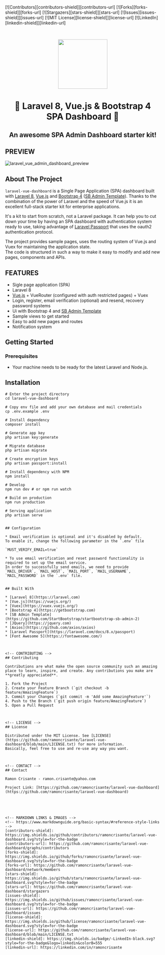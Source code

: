 
[![Contributors][contributors-shield]][contributors-url]
[![Forks][forks-shield]][forks-url]
[![Stargazers][stars-shield]][stars-url]
[![Issues][issues-shield]][issues-url]
[![MIT License][license-shield]][license-url]
[![LinkedIn][linkedin-shield]][linkedin-url]



<!-- PROJECT LOGO -->
<br />
<p align="center">
  <img src="https://user-images.githubusercontent.com/44405810/129751765-07802bb1-0e55-4311-b6ee-d90f9b2e237b.png" width="160px">


  <h1 align="center">🎉 Laravel 8, Vue.js & Bootstrap 4 SPA Dashboard 🎉</h1>

  <div align="center">
    <h2>An awesome SPA Admin Dashboard starter kit!</h2>
  </div>
</p>

<!-- PREVIEW -->
## PREVIEW
![laravel_vue_admin_dashboard_preview](https://user-images.githubusercontent.com/44405810/129740905-6cce06a4-05ca-4e73-b04f-4045c09eb4a3.gif)





<!-- ABOUT THE PROJECT -->
## About The Project


`laravel-vue-dashboard` is a Single Page Application (SPA) dashboard
built with [Laravel 8](https://laravel.com), [Vue.js](https://vuejs.org/) and [Bootstrap 4](https://getbootstrap.com) ([SB Admin Template](https://github.com/StartBootstrap/startbootstrap-sb-admin-2)). Thanks to the combination of the power of Laravel and the speed of Vue.js it is an excellent full-stack starter kit for enterprise applications.
 
 
It's a kit to start from scratch, not a Laravel package. It can help you to cut down your time by having an SPA dashboard with authentication system ready to use, taking advantage of [Laravel Passport](https://laravel.com/docs/8.x/passport) that uses the oauth2 authentication protocol.
 
The project provides sample pages, uses the routing system of Vue.js and Vuex for maintaining the application state.<br>
The code is structured in such a way to make it easy to modify and add new pages, components and APIs.


<!-- FEATURES -->
## FEATURES

* Sigle page application (SPA)
* Laravel 8
* [Vue.js](https://vuejs.org/) + VueRouter (configured with auth restricted pages) + Vuex 
* Login, register, email verification (optional) and resend, recovery password systems
* Ui with Bootstrap 4 and [SB Admin Template](https://github.com/StartBootstrap/startbootstrap-sb-admin-2)
* Sample views to get started
* Easy to add new pages and routes 
* Notification system


<!-- GETTING STARTED -->
## Getting Started

### Prerequisites

<ul>
    <li>Your machine needs to be ready for the latest Laravel and Node.js.</li>
</ul>

## Installation


  

    # Enter the project directory
    cd laravel-vue-dashboard

    # Copy env file and add your own database and mail credentials
    cp .env.example .env

    # Install dependency
    composer install

    # Generate app key
    php artisan key:generate
    
    # Migrate database
    php artisan migrate

    # Create encryption keys
    php artisan passport:install

    # Install dependency with NPM
    npm install

    # Develop
    npm run dev # or npm run watch

    # Build on production
    npm run production
    
    # Serving application
    php artisan serve

   ```

## Configuration

* Email verification is optional and it's disabled by default.
  To enable it, change the following parameter in the `.env` file
  
  `MUST_VERIFY_EMAIL=true`

* To use email verification and reset password functionality is required to set up the email service. 
  In order to successfully send emails, we need to provide `MAIL_DRIVER`, `MAIL_HOST`, `MAIL_PORT`, `MAIL_USERNAME`, `MAIL_PASSWORD` in the `.env` file.


## Built With

* [Laravel 8](https://laravel.com)
* [Vue.js](https://vuejs.org/)
* [Vuex](https://vuex.vuejs.org/)
* [Bootstrap 4](https://getbootstrap.com)
* [SB Admin Template](https://github.com/StartBootstrap/startbootstrap-sb-admin-2)
* [JQuery](https://jquery.com)
* [Axios](https://github.com/axios/axios)
* [Laravel Passport](https://laravel.com/docs/8.x/passport)
* [Font Awesome 5](https://fontawesome.com/)



<!-- CONTRIBUTING -->
## Contributing

Contributions are what make the open source community such an amazing place to learn, inspire, and create. Any contributions you make are **greatly appreciated**.

1. Fork the Project
2. Create your Feature Branch (`git checkout -b feature/AmazingFeature`)
3. Commit your Changes (`git commit -m 'Add some AmazingFeature'`)
4. Push to the Branch (`git push origin feature/AmazingFeature`)
5. Open a Pull Request



<!-- LICENSE -->
## License

Distributed under the MIT License. See [LICENSE](https://github.com/ramoncrisante/laravel-vue-dashboard/blob/main/LICENSE.txt) for more information.
Basically, feel free to use and re-use any way you want.



<!-- CONTACT -->
## Contact

Ramon Crisante - ramon.crisante@yahoo.com

Project Link: [https://github.com/ramoncrisante/laravel-vue-dashboard](https://github.com/ramoncrisante/laravel-vue-dashboard)





<!-- MARKDOWN LINKS & IMAGES -->
<!-- https://www.markdownguide.org/basic-syntax/#reference-style-links -->
[contributors-shield]: https://img.shields.io/github/contributors/ramoncrisante/laravel-vue-dashboard.svg?style=for-the-badge
[contributors-url]: https://github.com/ramoncrisante/laravel-vue-dashboard/graphs/contributors
[forks-shield]: https://img.shields.io/github/forks/ramoncrisante/laravel-vue-dashboard.svg?style=for-the-badge
[forks-url]: https://github.com/ramoncrisante/laravel-vue-dashboard/network/members
[stars-shield]: https://img.shields.io/github/stars/ramoncrisante/laravel-vue-dashboard.svg?style=for-the-badge
[stars-url]: https://github.com/ramoncrisante/laravel-vue-dashboard/stargazers
[issues-shield]: https://img.shields.io/github/issues/ramoncrisante/laravel-vue-dashboard.svg?style=for-the-badge
[issues-url]: https://github.com/ramoncrisante/laravel-vue-dashboard/issues
[license-shield]: https://img.shields.io/github/license/ramoncrisante/laravel-vue-dashboard.svg?style=for-the-badge
[license-url]: https://github.com/ramoncrisante/laravel-vue-dashboard/blob/main/LICENSE.txt
[linkedin-shield]: https://img.shields.io/badge/-LinkedIn-black.svg?style=for-the-badge&logo=linkedin&colorB=555
[linkedin-url]: https://linkedin.com/in/ramoncrisante

